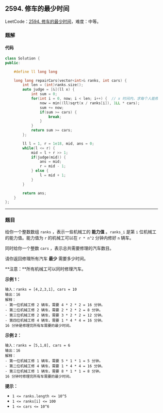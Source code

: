 ## 2594. 修车的最少时间

LeetCode：[2594. 修车的最少时间](https://leetcode.cn/problems/minimum-time-to-repair-cars/)，难度：中等。

### 题解

#### 代码

```c++
class Solution {
public:

    #define ll long long

    long long repairCars(vector<int>& ranks, int cars) {
        int len = (int)ranks.size();
        auto judge = [&](ll x) {
            int sum = 0;
            for(int i = 0, now; i < len; i++) {  // x 时间内，求每个人能修几辆车
                now = min((ll)sqrt(x / ranks[i]), 1LL * cars);
                sum += now;
                if(sum >= cars) {
                    break;
                }
            }
            return sum >= cars;
        };

        ll l = 1, r = 1e18, mid, ans = 0;
        while(l <= r) {
            mid = l + r >> 1;
            if(judge(mid)) {
                ans = mid;
                r = mid - 1;
            } else {
                l = mid + 1;
            }
        }

        return ans;
    }
};
```



---



### 题目

给你一个整数数组 `ranks` ，表示一些机械工的 **能力值** 。`ranks_i` 是第 `i` 位机械工的能力值。能力值为 `r` 的机械工可以在 `r * n^2` 分钟内修好 `n` 辆车。

同时给你一个整数 `cars` ，表示总共需要修理的汽车数目。

请你返回修理所有汽车 **最少** 需要多少时间。

**注意：**所有机械工可以同时修理汽车。

 

**示例 1：**

```
输入：ranks = [4,2,3,1], cars = 10
输出：16
解释：
- 第一位机械工修 2 辆车，需要 4 * 2 * 2 = 16 分钟。
- 第二位机械工修 2 辆车，需要 2 * 2 * 2 = 8 分钟。
- 第三位机械工修 2 辆车，需要 3 * 2 * 2 = 12 分钟。
- 第四位机械工修 4 辆车，需要 1 * 4 * 4 = 16 分钟。
16 分钟是修理完所有车需要的最少时间。
```

**示例 2：**

```
输入：ranks = [5,1,8], cars = 6
输出：16
解释：
- 第一位机械工修 1 辆车，需要 5 * 1 * 1 = 5 分钟。
- 第二位机械工修 4 辆车，需要 1 * 4 * 4 = 16 分钟。
- 第三位机械工修 1 辆车，需要 8 * 1 * 1 = 8 分钟。
16 分钟时修理完所有车需要的最少时间。
```

 

**提示：**

- `1 <= ranks.length <= 10^5`
- `1 <= ranks[i] <= 100`
- `1 <= cars <= 10^6`



